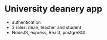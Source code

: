 # University deanery app
- authentication
- 3 roles: dean, teacher and student
- NodeJS, express, React, postgreSQL
